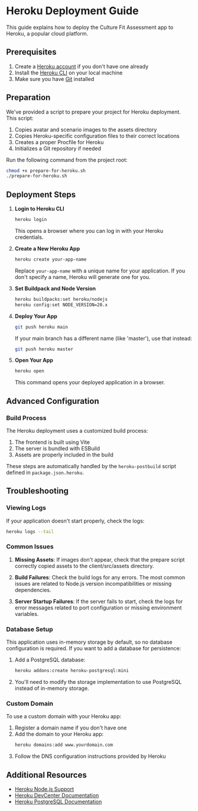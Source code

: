 # Heroku Deployment Guide

This guide explains how to deploy the Culture Fit Assessment app to Heroku, a popular cloud platform.

## Prerequisites

1. Create a [Heroku account](https://signup.heroku.com/) if you don't have one already
2. Install the [Heroku CLI](https://devcenter.heroku.com/articles/heroku-cli) on your local machine
3. Make sure you have [Git](https://git-scm.com/downloads) installed

## Preparation

We've provided a script to prepare your project for Heroku deployment. This script:

1. Copies avatar and scenario images to the assets directory
2. Copies Heroku-specific configuration files to their correct locations
3. Creates a proper Procfile for Heroku
4. Initializes a Git repository if needed

Run the following command from the project root:

```bash
chmod +x prepare-for-heroku.sh
./prepare-for-heroku.sh
```

## Deployment Steps

1. **Login to Heroku CLI**

   ```bash
   heroku login
   ```
   
   This opens a browser where you can log in with your Heroku credentials.

2. **Create a New Heroku App**

   ```bash
   heroku create your-app-name
   ```
   
   Replace `your-app-name` with a unique name for your application. If you don't specify a name, Heroku will generate one for you.

3. **Set Buildpack and Node Version**

   ```bash
   heroku buildpacks:set heroku/nodejs
   heroku config:set NODE_VERSION=20.x
   ```

4. **Deploy Your App**

   ```bash
   git push heroku main
   ```
   
   If your main branch has a different name (like 'master'), use that instead:
   
   ```bash
   git push heroku master
   ```

5. **Open Your App**

   ```bash
   heroku open
   ```
   
   This command opens your deployed application in a browser.

## Advanced Configuration

### Build Process

The Heroku deployment uses a customized build process:

1. The frontend is built using Vite
2. The server is bundled with ESBuild 
3. Assets are properly included in the build

These steps are automatically handled by the `heroku-postbuild` script defined in `package.json.heroku`.

## Troubleshooting

### Viewing Logs

If your application doesn't start properly, check the logs:

```bash
heroku logs --tail
```

### Common Issues

1. **Missing Assets**: If images don't appear, check that the prepare script correctly copied assets to the client/src/assets directory.

2. **Build Failures**: Check the build logs for any errors. The most common issues are related to Node.js version incompatibilities or missing dependencies.

3. **Server Startup Failures**: If the server fails to start, check the logs for error messages related to port configuration or missing environment variables.

### Database Setup

This application uses in-memory storage by default, so no database configuration is required. If you want to add a database for persistence:

1. Add a PostgreSQL database:
   ```bash
   heroku addons:create heroku-postgresql:mini
   ```

2. You'll need to modify the storage implementation to use PostgreSQL instead of in-memory storage.

### Custom Domain

To use a custom domain with your Heroku app:

1. Register a domain name if you don't have one
2. Add the domain to your Heroku app:
   ```bash
   heroku domains:add www.yourdomain.com
   ```
3. Follow the DNS configuration instructions provided by Heroku

## Additional Resources

- [Heroku Node.js Support](https://devcenter.heroku.com/articles/nodejs-support)
- [Heroku DevCenter Documentation](https://devcenter.heroku.com/)
- [Heroku PostgreSQL Documentation](https://devcenter.heroku.com/articles/heroku-postgresql)